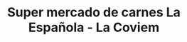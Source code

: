 ---
title: "Super mercado de carnes La Española - La Coviem"
url: /guayaquil/super-mercado-de-carnes-la-espanola-la-coviem/
shop: Supermarkt
---